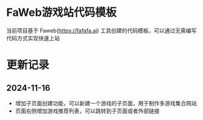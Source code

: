 # FaWeb游戏站代码模板
当前项目基于 Faweb(https://fafafa.ai)
 工具创建的代码模板，可以通过无需编写代码方式实现快速上站
# 更新记录
## 2024-11-16
- 增加子页面创建功能，可以新建一个游戏的子页面，用于制作多游戏集合网站
- 页面右侧增加游戏推荐列表，可以跳转到子页面或者外部链接